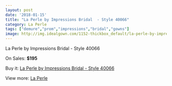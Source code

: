 ```yaml
---
layout: post
date: '2018-01-15'
title: "La Perle by Impressions Bridal  - Style 40066"
category: La Perle
tags: ["demure","prom","impressions","bridal","gowns"]
image: http://img.idealgown.com/1152-thickbox_default/la-perle-by-impressions-bridal-style-40066.jpg
---
```

La Perle by Impressions Bridal  - Style 40066

On Sales: **$195**
<a href="https://www.idealgown.com/en/la-perle/536-la-perle-by-impressions-bridal-style-40066.html"><amp-img layout="responsive" width="600" height="600" src="//img.idealgown.com/1152-thickbox_default/la-perle-by-impressions-bridal-style-40066.jpg" alt="La Perle by Impressions Bridal  - Style 40066 0" /></a>
<a href="https://www.idealgown.com/en/la-perle/536-la-perle-by-impressions-bridal-style-40066.html"><amp-img layout="responsive" width="600" height="600" src="//img.idealgown.com/1153-thickbox_default/la-perle-by-impressions-bridal-style-40066.jpg" alt="La Perle by Impressions Bridal  - Style 40066 1" /></a>

Buy it: [La Perle by Impressions Bridal  - Style 40066](https://www.idealgown.com/en/la-perle/536-la-perle-by-impressions-bridal-style-40066.html "La Perle by Impressions Bridal  - Style 40066")

View more: [La Perle](https://www.idealgown.com/en/8-la-perle "La Perle")